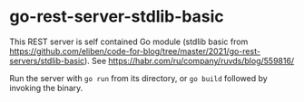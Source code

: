 # go-rest-server-stdlib-basic
This REST server is self contained Go module (stdlib basic from https://github.com/eliben/code-for-blog/tree/master/2021/go-rest-servers/stdlib-basic). See https://habr.com/ru/company/ruvds/blog/559816/

Run the server with `go run` from its directory, or `go build` followed by invoking the binary.
